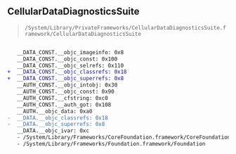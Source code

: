## CellularDataDiagnosticsSuite

> `/System/Library/PrivateFrameworks/CellularDataDiagnosticsSuite.framework/CellularDataDiagnosticsSuite`

```diff

   __DATA_CONST.__objc_imageinfo: 0x8
   __DATA_CONST.__objc_const: 0x100
   __DATA_CONST.__objc_selrefs: 0x110
+  __DATA_CONST.__objc_classrefs: 0x18
+  __DATA_CONST.__objc_superrefs: 0x8
   __AUTH_CONST.__objc_intobj: 0x30
   __AUTH_CONST.__objc_const: 0x90
   __AUTH_CONST.__cfstring: 0xc0
   __AUTH_CONST.__auth_got: 0x108
   __AUTH.__objc_data: 0xa0
-  __DATA.__objc_classrefs: 0x18
-  __DATA.__objc_superrefs: 0x8
   __DATA.__objc_ivar: 0xc
   - /System/Library/Frameworks/CoreFoundation.framework/CoreFoundation
   - /System/Library/Frameworks/Foundation.framework/Foundation

```
